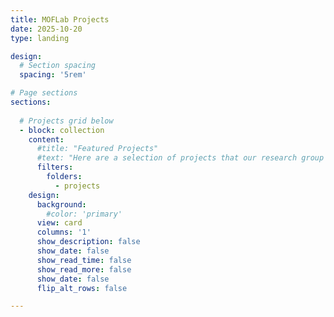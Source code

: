 ```yaml
---
title: MOFLab Projects
date: 2025-10-20
type: landing

design:
  # Section spacing
  spacing: '5rem'

# Page sections
sections:
  
  # Projects grid below
  - block: collection
    content:
      #title: "Featured Projects"
      #text: "Here are a selection of projects that our research group are currently working on."
      filters:
        folders:
          - projects
    design:
      background:
        #color: 'primary'
      view: card
      columns: '1'
      show_description: false
      show_date: false
      show_read_time: false
      show_read_more: false
      show_date: false
      flip_alt_rows: false

---
```

